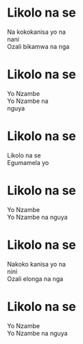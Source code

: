 # Likolo na se  
Na kokokanisa yo na  
nani  
Ozali bikamwa na nga  

# Likolo na se  
Yo Nzambe  
Yo Nzambe na  
nguya  

# Likolo na se  
Likolo na se  
Egumamela yo  

# Likolo na se  
Yo Nzambe  
Yo Nzambe na nguya  

# Likolo na se  
Nakoko kanisa yo na  
nini  
Ozali elonga na nga  

# Likolo na se  
Yo Nzambe  
Yo Nzambe na nguya  
